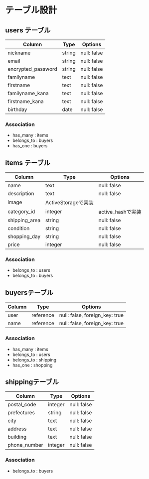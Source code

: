 # テーブル設計

## users テーブル

| Column                  | Type    | Options     |
| --------                | ------  | ----------- |
| nickname                | string  | null: false |
| email                   | string  | null: false |
| encrypted_password      | string  | null: false |
| familyname              | text    | null: false |
| firstname               | text    | null: false |
| familyname_kana         | text    | null: false |
| firstname_kana          | text    | null: false |
| birthday                | date    | null: false |


### Association
- has_many : items
- belongs_to : buyers
- has_one : buyers

## items テーブル

| Column        | Type       | Options                        |
| ------------- | -----------| ------------------------------ |
| name          | text       | null: false                    |
| description   | text       | null: false                    |
| image         | ActiveStorageで実装                         |
| category_id   | integer    | active_hashで実装              |
| shipping_area | string     | null: false                    |
| condition     | string     | null: false                    |
| shopping_day  | string     | null: false                    |
| price         | integer    | null: false                    |


### Association
- belongs_to : users
- belongs_to : buyers

## buyersテーブル

| Column | Type      | Options                        |
| ------ | ----------| ------------------------------ |
| user   | reference | null: false, foreign_key: true |
| name   | reference | null: false, foreign_key: true |


### Association
- has_many : items
- belongs_to : users
- belongs_to : shipping
- has_one : shopping

##  shippingテーブル

| Column       | Type       | Options                        |
| ------------ | ---------- | ------------------------------ |
| postal_code  | integer    | null: false                    |
| prefectures  | string     | null: false                    |
| city         | text       | null: false                    |
| address      | text       | null: false                    |
| building     | text       | null: false                    |
| phone_number | integer    | null: false                    |


### Association
- belongs_to : buyers

